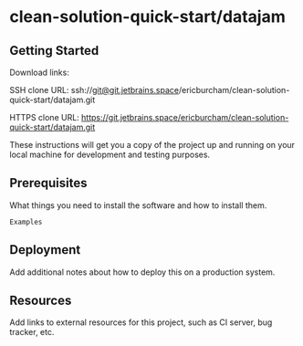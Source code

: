 # clean-solution-quick-start/datajam



## Getting Started

Download links:

SSH clone URL: ssh://git@git.jetbrains.space/ericburcham/clean-solution-quick-start/datajam.git

HTTPS clone URL: https://git.jetbrains.space/ericburcham/clean-solution-quick-start/datajam.git



These instructions will get you a copy of the project up and running on your local machine for development and testing purposes.

## Prerequisites

What things you need to install the software and how to install them.

```
Examples
```

## Deployment

Add additional notes about how to deploy this on a production system.

## Resources

Add links to external resources for this project, such as CI server, bug tracker, etc.
